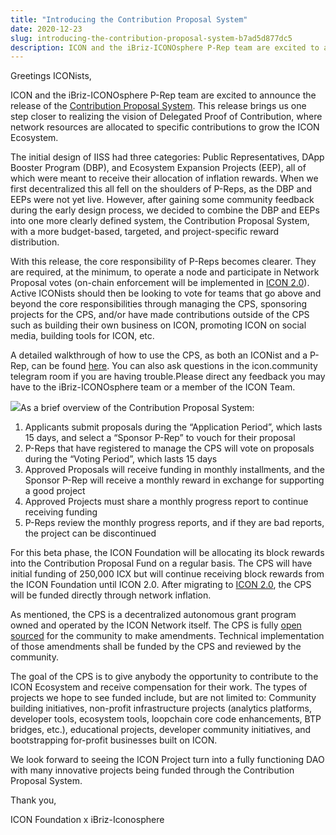 ```yaml
---
title: "Introducing the Contribution Proposal System"
date: 2020-12-23
slug: introducing-the-contribution-proposal-system-b7ad5d877dc5
description: ICON and the iBriz-ICONOsphere P-Rep team are excited to announce the release of the Contribution Proposal System.
---
```


Greetings ICONists,

ICON and the iBriz-ICONOsphere P-Rep team are excited to announce the release of the [Contribution Proposal System](https://cps.icon.community/). This release brings us one step closer to realizing the vision of Delegated Proof of Contribution, where network resources are allocated to specific contributions to grow the ICON Ecosystem.

The initial design of IISS had three categories: Public Representatives, DApp Booster Program (DBP), and Ecosystem Expansion Projects (EEP), all of which were meant to receive their allocation of inflation rewards. When we first decentralized this all fell on the shoulders of P-Reps, as the DBP and EEPs were not yet live. However, after gaining some community feedback during the early design process, we decided to combine the DBP and EEPs into one more clearly defined system, the Contribution Proposal System, with a more budget-based, targeted, and project-specific reward distribution.

With this release, the core responsibility of P-Reps becomes clearer. They are required, at the minimum, to operate a node and participate in Network Proposal votes (on-chain enforcement will be implemented in [ICON 2.0](https://medium.com/helloiconworld/icon-2-0-introducing-a-new-blockchain-software-architecture-based-on-go-8874107a4e58)). Active ICONists should then be looking to vote for teams that go above and beyond the core responsibilities through managing the CPS, sponsoring projects for the CPS, and/or have made contributions outside of the CPS such as building their own business on ICON, promoting ICON on social media, building tools for ICON, etc.

A detailed walkthrough of how to use the CPS, as both an ICONist and a P-Rep, can be found [here](https://medium.com/ibriz-iconosphere/how-to-use-the-contribution-proposal-system-1efe714c9182). You can also ask questions in the icon.community telegram room if you are having trouble.Please direct any feedback you may have to the iBriz-ICONOsphere team or a member of the ICON Team.

![](https://cdn-images-1.medium.com/max/800/0*R4ger4eEZ_2CfG7o)As a brief overview of the Contribution Proposal System:

1. Applicants submit proposals during the “Application Period”, which lasts 15 days, and select a “Sponsor P-Rep” to vouch for their proposal
2. P-Reps that have registered to manage the CPS will vote on proposals during the “Voting Period”, which lasts 15 days
3. Approved Proposals will receive funding in monthly installments, and the Sponsor P-Rep will receive a monthly reward in exchange for supporting a good project
4. Approved Projects must share a monthly progress report to continue receiving funding
5. P-Reps review the monthly progress reports, and if they are bad reports, the project can be discontinued

For this beta phase, the ICON Foundation will be allocating its block rewards into the Contribution Proposal Fund on a regular basis. The CPS will have initial funding of 250,000 ICX but will continue receiving block rewards from the ICON Foundation until ICON 2.0. After migrating to [ICON 2.0](https://medium.com/helloiconworld/icon-2-0-introducing-a-new-blockchain-software-architecture-based-on-go-8874107a4e58), the CPS will be funded directly through network inflation.

As mentioned, the CPS is a decentralized autonomous grant program owned and operated by the ICON Network itself. The CPS is fully [open sourced](https://github.com/ibriz/CPS) for the community to make amendments. Technical implementation of those amendments shall be funded by the CPS and reviewed by the community.

The goal of the CPS is to give anybody the opportunity to contribute to the ICON Ecosystem and receive compensation for their work. The types of projects we hope to see funded include, but are not limited to: Community building initiatives, non-profit infrastructure projects (analytics platforms, developer tools, ecosystem tools, loopchain core code enhancements, BTP bridges, etc.), educational projects, developer community initiatives, and bootstrapping for-profit businesses built on ICON.

We look forward to seeing the ICON Project turn into a fully functioning DAO with many innovative projects being funded through the Contribution Proposal System.

Thank you,

ICON Foundation x iBriz-Iconosphere

